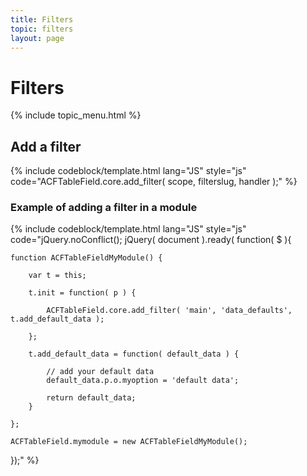 ```yaml
---
title: Filters
topic: filters
layout: page
---
```


# Filters

{% include topic_menu.html %}

## Add a filter

{% include codeblock/template.html
lang="JS"
style="js"
code="ACFTableField.core.add_filter( scope, filterslug, handler );"
%}

### Example of adding a filter in a module

{% include codeblock/template.html
lang="JS"
style="js"
code="jQuery.noConflict();
jQuery( document ).ready( function( $ ){

	function ACFTableFieldMyModule() {

		var t = this;

		t.init = function( p ) {

			ACFTableField.core.add_filter( 'main', 'data_defaults', t.add_default_data );

		};

		t.add_default_data = function( default_data ) {

			// add your default data
			default_data.p.o.myoption = 'default data';

			return default_data;
		}

	};

	ACFTableField.mymodule = new ACFTableFieldMyModule();

});"
%}
